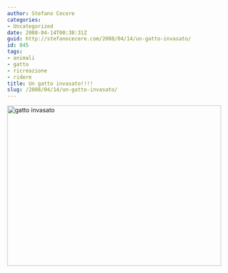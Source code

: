 ```yaml
---
author: Stefano Cecere
categories:
- Uncategorized
date: 2008-04-14T00:38:31Z
guid: http://stefanocecere.com/2008/04/14/un-gatto-invasato/
id: 845
tags:
- animali
- gatto
- ricreazione
- ridere
title: Un gatto invasato!!!!
slug: /2008/04/14/un-gatto-invasato/
---
```


[<img src="http://farm3.static.flickr.com/2355/2086655338_220d5fe817.jpg" width="500" height="375" alt="gatto invasato" />](http://www.flickr.com/photos/krur/2086655338/ "gatto invasato di Humanist 2.0, su Flickr")
